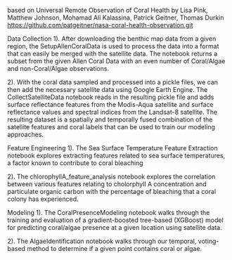 based on Universal Remote Observation of Coral Health
by Lisa Pink, Matthew Johnson, Mohamad Ali Kalassina, Patrick Geitner, Thomas Durkin
https://github.com/patgeitner/nasa-coral-health-observation.git

Data Collection
1). After downloading the benthic map data from a given region, the SetupAllenCoralData is used to process the data into a format that can easily be merged with the satellite data. The notebook returns a subset from the given Allen Coral Data with an even number of Coral/Algae and non-Coral/Algae observations.

2). With the coral data sampled and processed into a pickle files, we can then add the necessary satellite data using Google Earth Engine. The CollectSatelliteData notebook reads in the resulting pickle file and adds surface reflectance features from the Modis-Aqua satellite and surface reflectance values and spectral indices from the Landsat-8 satellite. The resulting dataset is a spatially and temporally fused combination of the satellite features and coral labels that can be used to train our modeling approaches.

Feature Engineering
1). The Sea Surface Temperature Feature Extraction notebook explores extracting features related to sea surface temperatures, a factor known to contribute to coral bleaching

2). The chlorophyllA_feature_analysis notebook explores the correlation between various features relating to cholorphyll A concentration and particulate organic carbon with the percentage of bleaching that a coral colony has experienced.

Modeling 
1). The CoralPresenceModeling notebook walks through the training and evaluation of a gradient-boosted tree-based (XGBoost) model for predicting coral/algae presence at a given location using satellite data.

2). The AlgaeIdentification notebook walks through our temporal, voting-based method to determine if a given point contains coral or algae.
